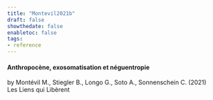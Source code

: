 ```yaml
---
title: "Montevil2021b"
draft: false
showthedate: false
enabletoc: false
tags:
- reference
---
```


#### **Anthropocène, exosomatisation et néguentropie**     
by Montévil M., Stiegler B., Longo G., Soto A., Sonnenschein C. (2021)         
Les Liens qui Libèrent      


